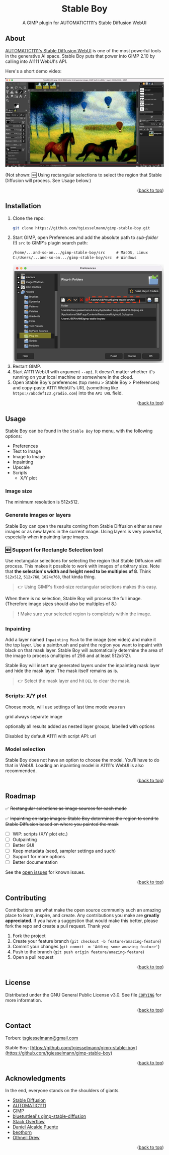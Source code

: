 <a name="readme-top"></a>

<div>
<h1 align="center">Stable Boy</h1>
  <p align="center">
    A GIMP plugin for AUTOMATIC1111's Stable Diffusion WebUI
  </p>
</div>

<!-- ABOUT THE PROJECT -->
## About

[AUTOMATIC1111's Stable Diffusion WebUI](https://github.com/AUTOMATIC1111/stable-diffusion-webui) is one of the most powerful tools in the generative AI space. Stable Boy puts that power into GIMP 2.10 by calling into A1111 WebUI's API.

Here's a short demo video:

[![A short demo](./public/images/demo-video-screenshot.png)](https://youtu.be/YMVog30OcTI)

(Not shown: 🆕 Using rectangular selections to select the region that Stable Diffusion will process. See Usage below.)

<p align="right">(<a href="#readme-top">back to top</a>)</p>


## Installation

1. Clone the repo:
   ```sh
   git clone https://github.com/tgiesselmann/gimp-stable-boy.git
   ```
1. Start GIMP, open Preferences and add the absolute path to _sub-folder_ (!) `src` to GIMP's plugin search path:
   ```
   /home/...and-so-on.../gimp-stable-boy/src     # MacOS, Linux
   C:/Users/...and-so-on.../gimp-stable-boy/src  # Windows
   ```
   ![GIMP Preferences](public/images/gimp-prefs-plugin-path.png)
1. Restart GIMP.
1. Start A1111 WebUI with argument `--api`. It doesn't matter whether it's running on your local machine or somewhere in the cloud.
1. Open Stable Boy's preferences (top menu > Stable Boy > Preferences) and copy-paste A1111 WebUI's URL (something like `https://abcdef123.gradio.com`) into the `API URL` field.


<p align="right">(<a href="#readme-top">back to top</a>)</p>



<!-- USAGE EXAMPLES -->
## Usage

Stable Boy can be found in the `Stable Boy` top menu, with the following options:
- Preferences
- Text to Image
- Image to Image
- Inpainting
- Upscale
- Scripts
  - X/Y plot

### Image size

The minimum resolution is 512x512.

### Generate images or layers

Stable Boy can open the results coming from Stable Diffusion either as new images or as new layers in the current image. Using layers is very powerful, especially when inpainting large images.

### 🆕 Support for Rectangle Selection tool

Use rectangular selections for selecting the region that Stable Diffusion will process. This makes it possible to work with images of arbitrary size. Note that **the selection's width and height need to be multiples of 8**. Think `512x512`, `512x768`, `1024x768`, that kinda thing.

> 👉 Using GIMP's fixed-size rectangular selections makes this easy.

When there is no selection, Stable Boy will process the full image. (Therefore image sizes should also be multiples of 8.)

> ❗️ Make sure your selected region is completely within the image.

### Inpainting

Add a layer named `Inpainting Mask` to the image (see video) and make it the top layer. Use a paintbrush and paint the region you want to inpaint with black on that mask layer. Stable Boy will automatically determine the area of the image to process (multiples of 256 and at least 512x512).

Stable Boy will insert any generated layers under the inpainting mask layer and hide the mask layer. The mask itself remains as is.

> 👉 Select the mask layer and hit `DEL` to clear the mask.

### Scripts: X/Y plot

Choose mode, will use settings of last time mode was run

grid always separate image

optionally all results added as nested layer groups, labelled with options

Disabled by default 
A1111 with script API: url

### Model selection

Stable Boy does not have an option to choose the model. You'll have to do that in WebUI. Loading an inpainting model in A1111's WebUI is also recommended.

<p align="right">(<a href="#readme-top">back to top</a>)</p>



<!-- ROADMAP -->
## Roadmap

✅ ~~Rectangular selections as image sources for each mode~~

✅ ~~Inpainting on large images: Stable Boy determines the region to send to Stable Diffusion based on where you painted the mask~~

- [ ] WIP: scripts (X/Y plot etc.)
- [ ] Outpainting
- [ ] Better GUI
- [ ] Keep metadata (seed, sampler settings and such)
- [ ] Support for more options
- [ ] Better documentation

See the [open issues](https://github.com/tgiesselmann/gimp-stable-boy/issues) for known issues.

<p align="right">(<a href="#readme-top">back to top</a>)</p>



<!-- CONTRIBUTING -->
## Contributing

Contributions are what make the open source community such an amazing place to learn, inspire, and create. Any contributions you make are **greatly appreciated**. If you have a suggestion that would make this better, please fork the repo and create a pull request. Thank you!

1. Fork the project
2. Create your feature branch (`git checkout -b feature/amazing-feature`)
3. Commit your changes (`git commit -m 'Adding some amazing feature'`)
4. Push to the branch (`git push origin feature/amazing-feature`)
5. Open a pull request

<p align="right">(<a href="#readme-top">back to top</a>)</p>



<!-- LICENSE -->
## License

Distributed under the GNU General Public License v3.0. See file [`COPYING`](COPYING) for more information.

<p align="right">(<a href="#readme-top">back to top</a>)</p>



<!-- CONTACT -->
## Contact

Torben: tsgiesselmann@gmail.com

Stable Boy: [https://github.com/tgiesselmann/gimp-stable-boy](https://github.com/tgiesselmann/gimp-stable-boy)

<p align="right">(<a href="#readme-top">back to top</a>)</p>



<!-- ACKNOWLEDGMENTS -->
## Acknowledgments

In the end, everyone stands on the shoulders of giants.

* [Stable Diffusion](https://github.com/CompVis/stable-diffusion)
* [AUTOMATIC1111](https://github.com/AUTOMATIC1111/stable-diffusion-webui)
* [GIMP](https://www.gimp.org/)
* [blueturtleai's gimp-stable-diffusion](https://github.com/blueturtleai/gimp-stable-diffusion)
* [Stack Overflow](https://stackoverflow.com/)
* [Daniel Alcalde Puente](https://github.com/danielalcalde)
* [beothorn](https://github.com/beothorn)
* [Othneil Drew](https://github.com/othneildrew)

<p align="right">(<a href="#readme-top">back to top</a>)</p>
